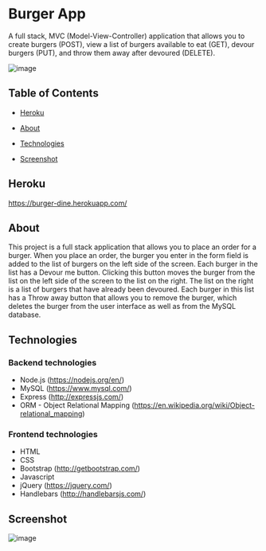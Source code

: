 # Burger App

A full stack, MVC (Model-View-Controller) application that allows you to create burgers (POST), view a list of burgers available to eat (GET), devour burgers (PUT), and throw them away after devoured (DELETE).

![image](https://user-images.githubusercontent.com/59625096/90559538-8e593400-e152-11ea-83ef-04a7640917f8.png)

## Table of Contents

* [Heroku](#Heroku)

* [About](#About)

* [Technologies](#Technologies)

* [Screenshot](#Screenshot)




## Heroku 

https://burger-dine.herokuapp.com/


## About

This project is a full stack application that allows you to place an order for a burger. When you place an order, the burger you enter in the form field is added to the list of burgers on the left side of the screen. Each burger in the list has a Devour me button. Clicking this button moves the burger from the list on the left side of the screen to the list on the right. The list on the right is a list of burgers that have already been devoured. Each burger in this list has a Throw away button that allows you to remove the burger, which deletes the burger from the user interface as well as from the MySQL database.

## Technologies

### Backend technologies

* Node.js (https://nodejs.org/en/)
* MySQL (https://www.mysql.com/)
* Express (http://expressjs.com/)
* ORM - Object Relational Mapping (https://en.wikipedia.org/wiki/Object-relational_mapping)

### Frontend technologies

* HTML
* CSS
* Bootstrap (http://getbootstrap.com/)
* Javascript
* jQuery (https://jquery.com/)
* Handlebars (http://handlebarsjs.com/)

## Screenshot

![image](https://user-images.githubusercontent.com/59625096/90559538-8e593400-e152-11ea-83ef-04a7640917f8.png)

